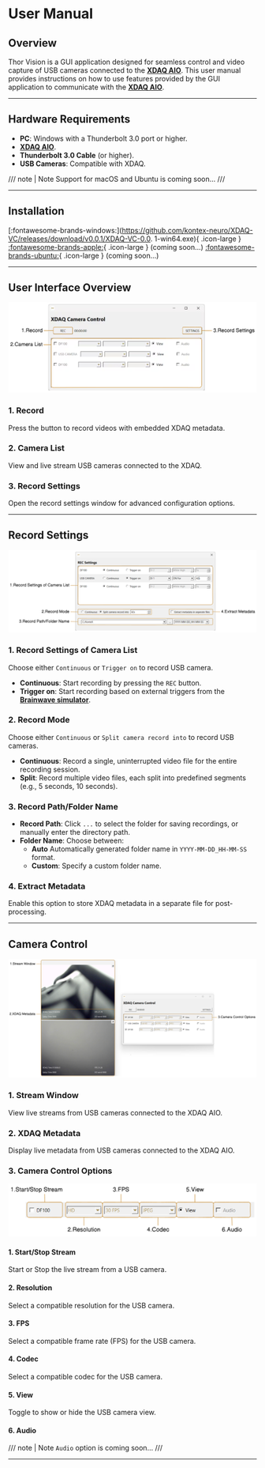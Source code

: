 # User Manual

## Overview

Thor Vision is a GUI application designed for seamless control and video capture of USB cameras connected to the [**XDAQ AIO**](https://kontex.io/pages/xdaq). This user manual provides instructions on how to use features provided by the GUI application to communicate with the [**XDAQ AIO**](https://kontex.io/pages/xdaq).

---

## Hardware Requirements

* **PC**: Windows with a Thunderbolt 3.0 port or higher.
* [**XDAQ AIO**](https://kontex.io/pages/xdaq).
* **Thunderbolt 3.0 Cable** (or higher).
* **USB Cameras**: Compatible with XDAQ.

/// note | Note 
Support for macOS and Ubuntu is coming soon...
///

---

## Installation

[:fontawesome-brands-windows:](https://github.com/kontex-neuro/XDAQ-VC/releases/download/v0.0.1/XDAQ-VC-0.0. 1-win64.exe){ .icon-large } 
[:fontawesome-brands-apple:](){ .icon-large } (coming soon...) 
[:fontawesome-brands-ubuntu:](){ .icon-large } (coming soon...)

---

## User Interface Overview

!["UI Overview"](ui-overview.png)

### 1. Record

Press the button to record videos with embedded XDAQ metadata.

### 2. Camera List

View and live stream USB cameras connected to the XDAQ.

### 3. Record Settings

Open the record settings window for advanced configuration options.

---

## Record Settings

!["Record Settings"](record-settings.png)

### 1. Record Settings of Camera List

Choose either `Continuous` or `Trigger on` to record USB camera.

* **Continuous**: Start recording by pressing the `REC` button.
* **Trigger on**: Start recording based on external triggers from the [**Brainwave simulator**](https://kontex.io/products/brain-signal-simulator).

### 2. Record Mode

Choose either `Continuous` or `Split camera record into` to record USB cameras.

* **Continuous**: Record a single, uninterrupted video file for the entire recording session.
* **Split**: Record multiple video files, each split into predefined segments (e.g., 5 seconds, 10 seconds).

### 3. Record Path/Folder Name

* **Record Path**: Click `...` to select the folder for saving recordings, or manually enter the directory path.
* **Folder Name**: Choose between:
    * **Auto** Automatically generated folder name in `YYYY-MM-DD_HH-MM-SS` format.
    * **Custom**: Specify a custom folder name.

### 4. Extract Metadata

Enable this option to store XDAQ metadata in a separate file for post-processing.

---

## Camera Control

!["Camera Control"](camera-control.png)

### 1. Stream Window

View live streams from USB cameras connected to the XDAQ AIO.

### 2. XDAQ Metadata

Display live metadata from USB cameras connected to the XDAQ AIO.

### 3. Camera Control Options

!["Camera Control Options"](camera-control-options.png)

#### 1. Start/Stop Stream

Start or Stop the live stream from a USB camera.

#### 2. Resolution

Select a compatible resolution for the USB camera.

#### 3. FPS

Select a compatible frame rate (FPS) for the USB camera.

#### 4. Codec

Select a compatible codec for the USB camera.

#### 5. View

Toggle to show or hide the USB camera view.

#### 6. Audio

/// note | Note 
`Audio` option is coming soon...
///

---